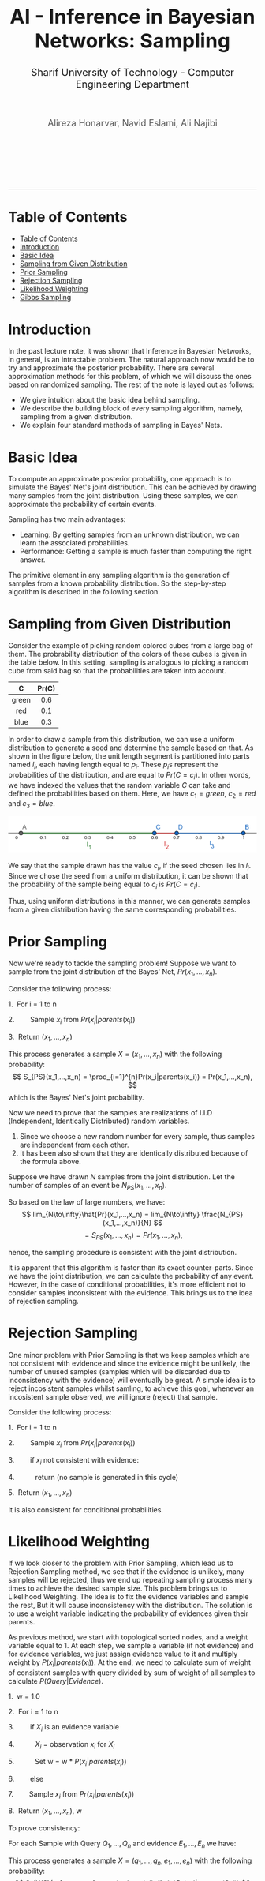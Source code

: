 <div align="center">
    <br>
    <br>
    <br>
    <br>
    <br>
    <br>
    <br>
    <br>
    <h1 style="font-size: 40px; margin: 10px 0;">AI - Inference in Bayesian Networks: Sampling</h1>
    <h1 style="font-size: 20px; font-weight: 400;">Sharif University of Technology - Computer Engineering Department</h1>
    <br>
    <h4 style="font-size: 18px; font-weight: 400; color:#555">Alireza Honarvar, Navid Eslami, Ali Najibi</h4>
    <br>
    <br>
    <br>
    <br>
    <br>
</div>
<hr>

Table of Contents
==============

- [Table of Contents](#table-of-contents)
- [Introduction](#introduction)
- [Basic Idea](#basic-idea)
- [Sampling from Given Distribution](#sampling-from-given-distribution)
- [Prior Sampling](#prior-sampling)
- [Rejection Sampling](#rejection-sampling)
- [Likelihood Weighting](#likelihood-weighting)
- [Gibbs Sampling](#gibbs-sampling)

# Introduction

In the past lecture note, it was shown that Inference
in Bayesian Networks, in general, is an intractable
problem. The natural approach now would be to try
and approximate the posterior probability. There are
several approximation methods for this problem, of
which we will discuss the ones based on randomized
sampling. The rest of the note is layed out as follows:
- We give intuition about the basic idea behind sampling.
- We describe the building block of every sampling algorithm, namely, sampling from a given distribution.
- We explain four standard methods of sampling in Bayes' Nets.


# Basic Idea

To compute an approximate posterior probability, one approach is to simulate the Bayes' Net's joint distribution. This can be achieved by drawing many samples from the joint distribution. Using these samples, we can approximate the probability of certain events.

Sampling has two main advantages:

- Learning: By getting samples from an unknown distribution, we can learn the associated probabilities.
- Performance: Getting a sample is much faster than  computing the right answer.

The primitive element in any sampling algorithm is the generation of samples from a known probability distribution. So the step-by-step algorithm is described in the following section.

# Sampling from Given Distribution
Consider the example of picking random colored cubes from a large bag of them. The probrability distribution of the colors of these cubes is given in the table below. In this setting, sampling is analogous to picking a random cube from said bag so that the probabilities are taken into account.
<center>

|   C   	| Pr(C) 	|
|:-----:	|:----:	|
|  green  	|  0.6 	|
|   red 	|  0.1 	|
|  blue 	|  0.3 	|

</center>

In order to draw a sample from this distribution, we can use a uniform distribution to generate a seed 
and determine the sample based on that. As shown in the figure below, the unit length segment is 
partitioned into parts named $l_i$, each having length equal to $p_i$. These $p_i$s represent the 
probabilities of the distribution, and are equal to $Pr(C=c_i)$. In other words, we have indexed the 
values that the random variable $C$ can take and defined the probabilities based on them. Here, we have 
$c_1 = green$, $c_2 = red$ and $c_3 = blue$.

![Partition of the Unit Length Segment](Images/Unit_Length_Segment_Partition.png "Partition of the Unit Length Segment")

We say that the sample drawn has the value $c_i$, if the seed chosen lies in $l_i$. Since we chose the seed from a uniform distribution, it can be shown that the probability of the sample being equal to $c_i$ is $Pr(C=c_i)$.

Thus, using uniform distributions in this manner, we can generate samples from a given distribution having the same corresponding probabilities.

# Prior Sampling
Now we're ready to tackle the sampling problem! Suppose we want to sample from the joint distribution 
of the Bayes' Net, $Pr(x_1,...,x_n)$.

Consider the following process:

1.&nbsp; For i = 1 to n

2.&emsp;&emsp; Sample $x_i$ from $Pr(x_i | parents(x_i))$

3.&nbsp; Return $(x_1,...,x_n)$

This process generates a sample $X=(x_1,...,x_n)$ with the following probability:
$$
S_{PS}(x_1,...,x_n) = \prod_{i=1}^{n}Pr(x_i|parents(x_i)) = Pr(x_1,...,x_n),
$$
which is the Bayes' Net's joint probability.

Now we need to prove that the samples are realizations of I.I.D (Independent, Identically Distributed) random variables. 
1. Since we choose a new random number for every sample, thus samples are independent from each other. 
2. It has been also shown that they are identically distributed because of the formula above.

Suppose we have drawn $N$ samples from the joint distribution. Let the number of samples of an event be 
$N_{PS}(x_1,...,x_n)$.

So based on the law of large numbers, we have:
$$
lim_{N\to\infty}\hat{Pr}(x_1,...,x_n) = lim_{N\to\infty} \frac{N_{PS}(x_1,...,x_n)}{N}
$$
$$
= S_{PS}(x_1,...,x_n) = Pr(x_1,...,x_n),
$$

hence, the sampling procedure is consistent with the joint distribution.

It is apparent that this algorithm is faster than its exact counter-parts. Since we have the joint distribution, we can calculate the probability of any event. However, in the case of conditional probabilities, it's more efficient not to consider samples inconsistent with the evidence. This brings us to the idea of rejection sampling.

# Rejection Sampling

One minor problem with Prior Sampling is that we keep samples which are not consistent with evidence and since the evidence might be unlikely, the number of unused samples (samples which will be discarded due to inconsistency with the evidence) will eventually be great.
A simple idea is to reject incosistent samples whilst samling, to achieve this goal, whenever an incosistent sample observed, we will ignore (reject) that sample.

Consider the following process:

1.&nbsp; For i = 1 to n

2.&emsp;&emsp; Sample $x_i$ from $Pr(x_i | parents(x_i))$

3.&emsp;&emsp; if $x_i$ not consistent with evidence:

4.&emsp;&emsp;&emsp;return (no sample is generated in this cycle)

5.&nbsp; Return $(x_1,...,x_n)$

It is also consistent for conditional probabilities.

# Likelihood Weighting

If we look closer to the problem with Prior Sampling, which lead us to Rejection Sampling method, we see that if the evidence is unlikely, many samples will be rejected, thus we end up repeating sampling process many times to achieve the desired sample size. This problem brings us to Likelihood Weighting. The idea is to fix the evidence variables and sample the rest, But it will cause inconsistency with the distribution. The solution is to use a weight variable indicating the probability of evidences given their parents.

As previous method, we start with topological sorted nodes, and a weight variable equal to 1. At each step, we sample a variable (if not evidence) and for evidence variables, we just assign evidence value to it and multiply weight by $P(x_i|parents(x_i))$. At the end, we need to calculate sum of weight of consistent samples with query divided by sum of weight of all samples to calculate $P(Query|Evidence)$.

1.&nbsp; w = 1.0

2.&nbsp; For i = 1 to n

3.&emsp;&emsp; if $X_i$ is an evidence variable

4.&emsp;&emsp;&emsp;$X_i$ = observation $x_i$ for $X_i$

5.&emsp;&emsp;&emsp;Set w = w * $P(x_i|parents(x_i))$

6.&emsp;&emsp; else

7.&emsp;&emsp; Sample $x_i$ from $Pr(x_i | parents(x_i))$

8.&nbsp; Return $(x_1,...,x_n)$, w

To prove consistency:

For each Sample with Query $Q_1, ..., Q_n$ and evidence $E_1, ..., E_n$ we have:

This process generates a sample $X=(q_1,...,q_n,e_1,...,e_n)$ with the following probability:
$$
S_{WS}(q_1,...,q_n,e_1,...,e_n) = \prod_{i=1}^{n}Pr(q_i|parents(Q_i))
$$

And the weight for each sample is:

$$
w(q_1,...,q_n,e_1,...,e_n) = \prod_{i=1}^{n}Pr(e_i|parents(E_i))
$$

Together, weighted sampling distribution is consistent:

$$
S_{WS}(q_1,...,q_n,e_1,...,e_n) * w(q_1,...,q_n,e_1,...,e_n) 
$$
$$
=\prod_{i=1}^{n}Pr(q_i|parents(Q_i)) \prod_{i=1}^{n}Pr(q_i|parents(Q_i)) = P(q_1,...,q_n,e_1,...,e_n)
$$

# Gibbs Sampling
The main problem with Likelihood Weighting was the sample inefficiency that could occur. To rectify this issue, one could use the approach of Gibbs Sampling, which is a special case of the *Metropolis-Hastings* algorithm.

Suppose we want to draw a sample $X = (x_1, ..., x_n)$ from the distribution $Pr(X_{Query} | X_{Evidence} = Observations)$, where $X_{Query}$ and $X_{Evidence}$ are the query and evidence variables, respectively. The algorithm operates as follows:

1. Start from an arbitrary sample $X^{(1)} = (x_1^{(1)}, ..., x_n^{(1)})$, satisfying the $X_{Evidence} = Observations$ equality.
2. Assume that the last sample generated in out sample chain was $X^{(t)}$. We want to calculate the next sample, namely, $X^{(t+1)}$. Sample one **non-evidence variable** $x_i^{(t+1)}$ at a time, conditioned on all the others being $x_j^{(t+1)} = x_j^{(t)}$. In other words, we sample $x_i^{(t+1)}$ from $Pr(x_i | x_1^{(t)}, ..., x_{i-1}^{(t)}, x_{i+1}^{(t)}, ..., x_n^{(t)})$.

The main idea of Gibbs sampling is the second step of the algorithm. It turns out that the specified probability can be calculated easily, since we have

$$
Pr(x_i | x_1^{(t)}, ..., x_{i-1}^{(t)}, x_{i+1}^{(t)}, ..., x_n^{(t)})
$$

$$
 = \frac{Pr(x_i|parents(x_i^{(t)})) \times \prod_{j \neq i}^n Pr(x_j^{(t)} | parents'(x_j^{(t)}))}{\sum_x Pr(x_1^{(t)}, ..., x_{i-1}^{(t)}, x, x_{i+1}^{(t)}, ..., x_n^{(t)})}  
$$

$$
 = \frac{Pr(x_i|parents(x_i^{(t)})) \times \prod_{j \neq i}^n Pr(x_j^{(t)} | parents'(x_j^{(t)}))}{\sum_x [Pr(x_i=x|parents(x_i^{(t)})) \times \prod_{j \neq i}^n Pr(x_j^{(t)} | parents'(x_j^{(t)}))]} 
$$

$$
 = \frac{Pr(x_i|parents(x_i^{(t)})) \times \prod_{x_j \in children(x_i)}^n Pr(x_j^{(t)} | parents'(x_j^{(t)}))}{\sum_x [Pr(x_i=x|parents(x_i^{(t)})) \times \prod_{x_j \in children(x_i)}^n Pr(x_j^{(t)} | parents'(x_j^{(t)}))]}. 
$$

Here, $parents'$ represents the values of the parents of the variables in $X^{(t)}$, replacing $x_i^{(t)}$ with the current relevant value of $x_i$. For example, this relevant value in the numerator is $x_i$ itself, while the value in denominator is the $x$ in the summation. As it is shown in the equation, the clauses corresponding to CPTs not including $x_i$ all cancel out.

This cancellation will only leave the CPTs mentioning $x_i$, namely, the CPT of $x_i$ itself and the CPTs of its children. These CPTs are often referred to as the **Markov blanket** of $x_i$.

Since the denominator is only a normalization factor, we can simply calculate the numerator by using a join operation on the Markov blanket of $x_i$! Note that the CPTs of the children of $x_i$ are all fully conditioned except for $x_i$, which we are calculating the distribution for. This means that the size of the pruned CPTs are small. (equal to $|D_i|$) As was shown in the equations, to calculate the probabilities, we only need to multiply the corresponding entries. This means that the join process of the CPTs won't introduce a large CPT and can be done efficiently. For an example of this process, refer to [the 67th slide here](http://ce.sharif.edu/courses/99-00/1/ce417-2/resources/root/Slides/PDF/Session%2013_14.pdf).

It can be shown that as $t$ approaches infinity, $X^{(t)}$ approximates the distribution of $Pr(X_{Query} | X_{Evidence} = Observations)$. The proof is based on the fact that Gibbs sampling is actually simulating a Markov chain, therefore coverging to the steady state of the chain. However, it must be proven that the steady state probability distribution of this Markov chain is actually the same as the probability distribution $Pr(X_{Query} | X_{Evidence} = Observations)$. For a detailed proof, please refer to [this lecture note](https://ocw.mit.edu/courses/economics/14-384-time-series-analysis-fall-2013/lecture-notes/MIT14_384F13_lec26.pdf).

This updating procedure takes into account both upstream and downstream evidences in the Bayes' net, since each update conditions on every variable. This property fixes the problem of Likelihood Weighting, i.e., only conditioning on upstream variables. Thus, Gibbs sampling has better sampling efficiency (sum of the weights of the samples is larger, therefore generating more effective samples), creating more useful data to be used in approximation.

In practice, the samples $X^{(t)}$ with small $t$ may not accurately represent the desired distribution. Furthermore, they may not be independent of the other samples $X'$ generated with the Gibbs method, because of the arbitrary choice of $X^{(1)}$. This begining of the chain is referred to as the **burn-in period**, and the samples generated here are generally not used as the desired $X$. So, $X$ is usually selected from the $X^{(t)}$ outside this period. However, this creates a time overhead, since the burn-in period could be somewhat large.

In a more general sense, Gibbs Sampling and Metropolis-Hastings are classified as *Markov Chain Monte Carlo* algorithms. Monte Carlo algorithms are basically the same as sampling. For more information, please refer to this [lecture note](https://www.stat.umn.edu/geyer/f05/8931/n1998.pdf).

# Conclusion
In this lecture note, we studied (randomized) approximation algorithms for inference in Bayes' nets. The main idea behind these methods was sampling, which enables fast approximation of event distributions. After describing the building block of sampling algorithms, four prominent methods of this type were studied, namely, Prior sampling, Rejection sampling, Likelihood Weighting and Gibbs sampling. The pros and cons of these methods were discussed, giving a somewhat complete picture as to what method performs the best in certain situations.

# References and Further Reading
- Artificial Intelligence, Sharif University of Technology, CE417-1, By Dr. Rohban. (Specifically, this [lecture note](https://www.stat.umn.edu/geyer/f05/8931/n1998.pdf))
- Artificial Intelligence: A Mordern Approach (3rd Ed.), By Stuart Russel & Peter Norvig.
- Time Series Analysis, Massachusetts Institute of Technology, By Prof. Mikusheva. (Specifically, this [lecture note on Gibbs Sampling](https://ocw.mit.edu/courses/economics/14-384-time-series-analysis-fall-2013/lecture-notes/MIT14_384F13_lec26.pdf))
- Statistics, University of Minnesota, 8931m By Prof. Geyer. (Specifically, this [lecture note on MCMCs](https://www.stat.umn.edu/geyer/f05/8931/n1998.pdf))
